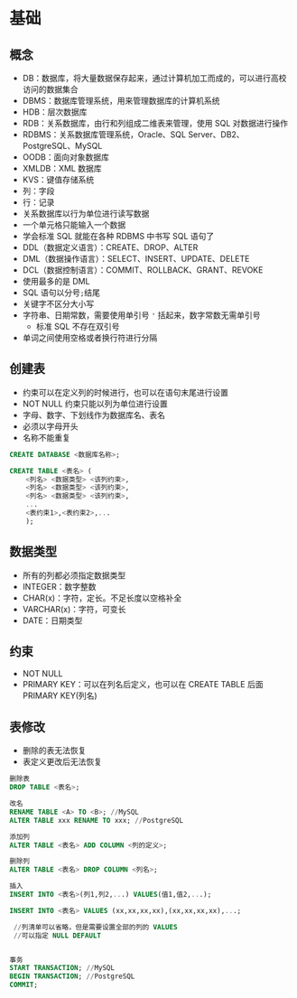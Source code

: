 # 基础

## 概念

- DB：数据库，将大量数据保存起来，通过计算机加工而成的，可以进行高校访问的数据集合
- DBMS：数据库管理系统，用来管理数据库的计算机系统
- HDB：层次数据库
- RDB：关系数据库，由行和列组成二维表来管理，使用 SQL 对数据进行操作
- RDBMS：关系数据库管理系统，Oracle、SQL Server、DB2、PostgreSQL、MySQL
- OODB：面向对象数据库
- XMLDB：XML 数据库
- KVS：键值存储系统
- 列：字段
- 行：记录
- 关系数据库以行为单位进行读写数据
- 一个单元格只能输入一个数据
- 学会标准 SQL 就能在各种 RDBMS 中书写 SQL 语句了
- DDL（数据定义语言）：CREATE、DROP、ALTER
- DML（数据操作语言）：SELECT、INSERT、UPDATE、DELETE
- DCL（数据控制语言）：COMMIT、ROLLBACK、GRANT、REVOKE
- 使用最多的是 DML
- SQL 语句以分号`;`结尾
- 关键字不区分大小写
- 字符串、日期常数，需要使用单引号 `'` 括起来，数字常数无需单引号
  - 标准 SQL 不存在双引号
- 单词之间使用空格或者换行符进行分隔

## 创建表

- 约束可以在定义列的时候进行，也可以在语句末尾进行设置
- NOT NULL 约束只能以列为单位进行设置
- 字母、数字、下划线作为数据库名、表名
- 必须以字母开头
- 名称不能重复

```sql
CREATE DATABASE <数据库名称>;

CREATE TABLE <表名> (
    <列名> <数据类型> <该列约束>,
    <列名> <数据类型> <该列约束>,
    <列名> <数据类型> <该列约束>,
    ...
    <表约束1>,<表约束2>,...
    );

```

## 数据类型

- 所有的列都必须指定数据类型
- INTEGER：数字整数
- CHAR(x)：字符，定长。不足长度以空格补全
- VARCHAR(x)：字符，可变长
- DATE：日期类型

## 约束

- NOT NULL
- PRIMARY KEY：可以在列名后定义，也可以在 CREATE TABLE 后面 PRIMARY KEY(列名)

## 表修改

- 删除的表无法恢复
- 表定义更改后无法恢复

```sql
删除表
DROP TABLE <表名>;

改名
RENAME TABLE <A> TO <B>; //MySQL
ALTER TABLE xxx RENAME TO xxx; //PostgreSQL

添加列
ALTER TABLE <表名> ADD COLUMN <列的定义>;

删除列
ALTER TABLE <表名> DROP COLUMN <列名>;

插入
INSERT INTO <表名>(列1,列2,...) VALUES(值1,值2,...);

INSERT INTO <表名> VALUES (xx,xx,xx,xx),(xx,xx,xx,xx),...;

 //列清单可以省略，但是需要设置全部的列的 VALUES
 //可以指定 NULL DEFAULT


事务
START TRANSACTION; //MySQL
BEGIN TRANSACTION; //PostgreSQL
COMMIT;
```